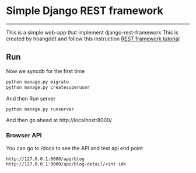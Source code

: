 # Simple Django REST framework
-----------

This is a simple web-app that implement django-rest-framework  This is created by hoangddt and follow this instruction [REST framework tutorial](http://www.django-rest-framework.org/tutorial/1-serialization/)

## Run

Now we syncdb for the first time
```sh
python manage.py migrate
python manage.py createsuperuser
```

And then Run server
```sh
python manage.py runserver
```
And then go ahead at http://localhost:8000/

### Browser API
You can go to /docs to see the API and test
api end point 
```
http://127.0.0.1:8000/api/blog
http://127.0.0.1:8000/api/blog-detail/<int id>

```
